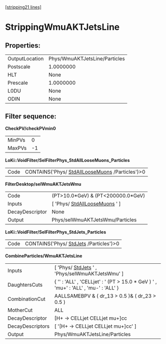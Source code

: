 [[stripping21 lines]](./stripping21-ew)

# StrippingWmuAKTJetsLine

## Properties:

|                |                               |
|----------------|-------------------------------|
| OutputLocation | Phys/WmuAKTJetsLine/Particles |
| Postscale      | 1.0000000                     |
| HLT            | None                          |
| Prescale       | 1.0000000                     |
| L0DU           | None                          |
| ODIN           | None                          |

## Filter sequence:

**CheckPV/checkPVmin0**

|        |     |
|--------|-----|
| MinPVs | 0   |
| MaxPVs | -1  |

**LoKi::VoidFilter/SelFilterPhys_StdAllLooseMuons_Particles**

|      |                                                                                    |
|------|------------------------------------------------------------------------------------|
| Code | CONTAINS('Phys/ [StdAllLooseMuons](./stripping21-stdallloosemuons) /Particles')\>0 |

**FilterDesktop/selWmuAKTJetsWmu**

|                 |                                                                   |
|-----------------|-------------------------------------------------------------------|
| Code            | (PT\>10.0\*GeV) & (PT\<200000.0\*GeV)                             |
| Inputs          | [ 'Phys/ [StdAllLooseMuons](./stripping21-stdallloosemuons) ' ] |
| DecayDescriptor | None                                                              |
| Output          | Phys/selWmuAKTJetsWmu/Particles                                   |

**LoKi::VoidFilter/SelFilterPhys_StdJets_Particles**

|      |                                                                  |
|------|------------------------------------------------------------------|
| Code | CONTAINS('Phys/ [StdJets](./stripping21-stdjets) /Particles')\>0 |

**CombineParticles/WmuAKTJetsLine**

|                  |                                                                                       |
|------------------|---------------------------------------------------------------------------------------|
| Inputs           | [ 'Phys/ [StdJets](./stripping21-stdjets) ' , 'Phys/selWmuAKTJetsWmu' ]             |
| DaughtersCuts    | { '' : 'ALL' , 'CELLjet' : ' (PT \> 15.0 \* GeV ) ' , 'mu+' : 'ALL' , 'mu-' : 'ALL' } |
| CombinationCut   | AALLSAMEBPV & ( dr_13 \> 0.5 )& ( dr_23 \> 0.5 )                                      |
| MotherCut        | ALL                                                                                   |
| DecayDescriptor  | [H+ -\> CELLjet CELLjet mu+]cc                                                      |
| DecayDescriptors | [ '[H+ -\> CELLjet CELLjet mu+]cc' ]                                              |
| Output           | Phys/WmuAKTJetsLine/Particles                                                         |
